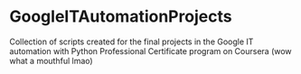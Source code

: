 # GoogleITAutomationProjects

Collection of scripts created for the final projects in the Google IT automation with Python Professional Certificate program on Coursera (wow what a mouthful lmao)
